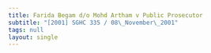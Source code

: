 ```yaml
---
title: Farida Begam d/o Mohd Artham v Public Prosecutor
subtitle: "[2001] SGHC 335 / 08\_November\_2001"
tags: null
layout: single
---
```


